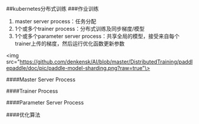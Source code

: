 ##kubernetes分布式训练
###作业训练
1. master server process：任务分配
2. 1个或多个trainer process：分布式训练及同步梯度/模型
3. 1个或多个parameter server process：共享全局的模型，接受来自每个trainer上传的梯度，然后运行优化函数更新参数

<img src="https://github.com/denkensk/AI/blob/master/DistributedTraining/paddlepaddle/doc/pic/paddle-model-sharding.png?raw=true"\>



####Master Server Process

####Trainer Process

####Parameter Server Process

####优化算法

